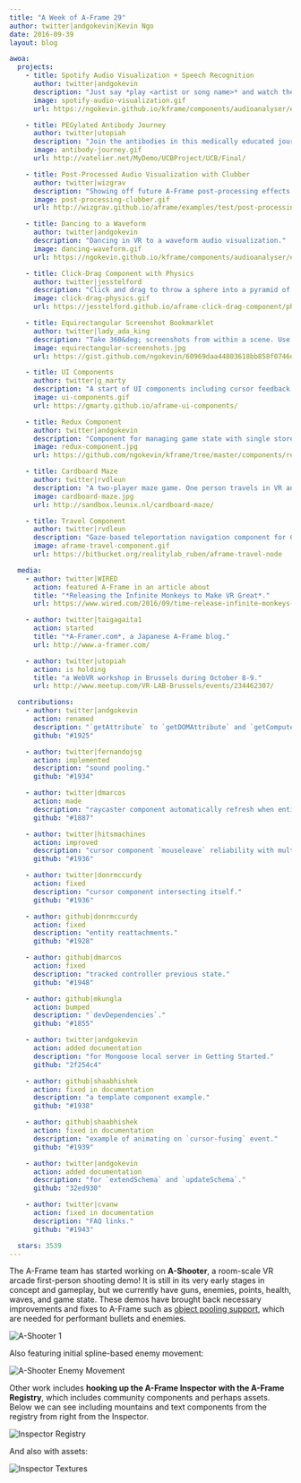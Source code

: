 ```yaml
---
title: "A Week of A-Frame 29"
author: twitter|andgokevin|Kevin Ngo
date: 2016-09-39
layout: blog

awoa:
  projects:
    - title: Spotify Audio Visualization + Speech Recognition
      author: twitter|andgokevin
      description: "Just say *play <artist or song name>* and watch the audio visualization. Speech recognition right in the browser may play a large role in WebVR."
      image: spotify-audio-visualization.gif
      url: https://ngokevin.github.io/kframe/components/audioanalyser/examples/spotify/

    - title: PEGylated Antibody Journey
      author: twitter|utopiah
      description: "Join the antibodies in this medically educated journey from the syringe, through the body, up to the resistance against harmful cells. Brought to you by UCB biopharmaceutical. These demos were run."
      image: antibody-journey.gif
      url: http://vatelier.net/MyDemo/UCBProject/UCB/Final/

    - title: Post-Processed Audio Visualization with Clubber
      author: twitter|wizgrav
      description: "Showing off future A-Frame post-processing effects on an audio visualization using [Clubber](https://github.com/wizgrav/clubber)."
      image: post-processing-clubber.gif
      url: http://wizgrav.github.io/aframe/examples/test/post-processing-clubber/

    - title: Dancing to a Waveform
      author: twitter|andgokevin
      description: "Dancing in VR to a waveform audio visualization."
      image: dancing-waveform.gif
      url: https://ngokevin.github.io/kframe/components/audioanalyser/examples/waveform/

    - title: Click-Drag Component with Physics
      author: twitter|jesstelford
      description: "Click and drag to throw a sphere into a pyramid of boxes. Knock 'em down."
      image: click-drag-physics.gif
      url: https://jesstelford.github.io/aframe-click-drag-component/physics-2/

    - title: Equirectangular Screenshot Bookmarklet
      author: twitter|lady_ada_king
      description: "Take 360&deg; screenshots from within a scene. Use as a [bookmarklet](https://gist.github.com/ngokevin/60969daa44803618bb858f0746d63a6e)"
      image: equirectangular-screenshots.jpg
      url: https://gist.github.com/ngokevin/60969daa44803618bb858f0746d63a6e

    - title: UI Components
      author: twitter|g_marty
      description: "A start of UI components including cursor feedback, target indicator, and volumetric light."
      image: ui-components.gif
      url: https://gmarty.github.io/aframe-ui-components/

    - title: Redux Component
      author: twitter|andgokevin
      description: "Component for managing game state with single store, action dispatches, and reducers."
      image: redux-component.jpg
      url: https://github.com/ngokevin/kframe/tree/master/components/redux

    - title: Cardboard Maze
      author: twitter|rvdleun
      description: "A two-player maze game. One person travels in VR and another guides through the maze."
      image: cardboard-maze.jpg
      url: http://sandbox.leunix.nl/cardboard-maze/

    - title: Travel Component
      author: twitter|rvdleun
      description: "Gaze-based teleportation navigation component for Cardboard."
      image: aframe-travel-component.gif
      url: https://bitbucket.org/realitylab_ruben/aframe-travel-node

  media:
    - author: twitter|WIRED
      action: featured A-Frame in an article about
      title: "*Releasing the Infinite Monkeys to Make VR Great*."
      url: https://www.wired.com/2016/09/time-release-infinite-monkeys-vr/

    - author: twitter|taigagaita1
      action: started
      title: "*A-Framer.com*, a Japanese A-Frame blog."
      url: http://www.a-framer.com/

    - author: twitter|utopiah
      action: is holding
      title: "a WebVR workshop in Brussels during October 8-9."
      url: http://www.meetup.com/VR-LAB-Brussels/events/234462307/

  contributions:
    - author: twitter|andgokevin
      action: renamed
      description: "`getAttribute` to `getDOMAttribute` and `getComputedAttribute` to `getAttribute`."
      github: "#1925"

    - author: twitter|fernandojsg
      action: implemented
      description: "sound pooling."
      github: "#1934"

    - author: twitter|dmarcos
      action: made
      description: "raycaster component automatically refresh when entities are added/removed from the scene."
      github: "#1887"

    - author: twitter|hitsmachines
      action: improved
      description: "cursor component `mouseleave` reliability with multiple entities."
      github: "#1936"

    - author: twitter|donrmccurdy
      action: fixed
      description: "cursor component intersecting itself."
      github: "#1936"

    - author: github|donrmccurdy
      action: fixed
      description: "entity reattachments."
      github: "#1928"

    - author: github|dmarcos
      action: fixed
      description: "tracked controller previous state."
      github: "#1948"

    - author: github|mkungla
      action: bumped
      description: "`devDependencies`."
      github: "#1855"

    - author: twitter|andgokevin
      action: added documentation
      description: "for Mongoose local server in Getting Started."
      github: "2f254c4"

    - author: github|shaabhishek
      action: fixed in documentation
      description: "a template component example."
      github: "#1938"

    - author: github|shaabhishek
      action: fixed in documentation
      description: "example of animating on `cursor-fusing` event."
      github: "#1939"

    - author: twitter|andgokevin
      action: added documentation
      description: "for `extendSchema` and `updateSchema`."
      github: "32ed930"

    - author: twitter|cvanw
      action: fixed in documentation
      description: "FAQ links."
      github: "#1943"

  stars: 3539
---
```


The A-Frame team has started working on **A-Shooter**, a room-scale VR arcade
first-person shooting demo! It is still in its very early stages in concept and
gameplay, but we currently have guns, enemies, points, health, waves, and game
state.  These demos have brought back necessary improvements and fixes to
A-Frame such as [object pooling
support](https://github.com/aframevr/aframe/pull/1954), which are needed for
performant bullets and enemies.

![A-Shooter 1](/images/awoa/a-shooter-1.gif)

Also featuring initial spline-based enemy movement:

![A-Shooter Enemy Movement](/images/awoa/a-shooter-enemy-movement.jpg)

Other work includes **hooking up the A-Frame Inspector with the A-Frame
Registry**, which includes community components and perhaps assets. Below we
can see including mountains and text components from the registry from right
from the Inspector.

![Inspector Registry](/images/awoa/inspector-registry.gif)

And also with assets:

![Inspector Textures](/images/awoa/inspector-textures.gif)
